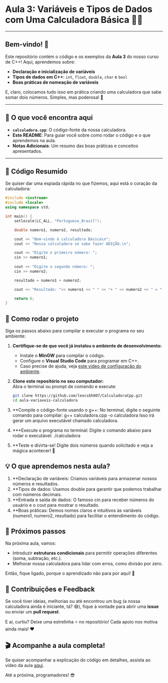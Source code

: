 ﻿# **Aula 3: Variáveis e Tipos de Dados com Uma Calculadora Básica** 🎥🧮  

---

## **Bem-vindo! 👋**  
Este repositório contém o código e os exemplos da **Aula 3** do nosso curso de C++! Aqui, aprendemos sobre:  
- **Declaração e inicialização de variáveis**  
- **Tipos de dados em C++**: `int`, `float`, `double`, `char` e `bool`  
- **Boas práticas de nomeação de variáveis**  

E, claro, colocamos tudo isso em prática criando uma calculadora que sabe somar dois números. Simples, mas poderosa! 💪  

---

## **📂 O que você encontra aqui**  
- **`calculadora.cpp`**: O código-fonte da nossa calculadora.  
- **Este README**: Para guiar você sobre como rodar o código e o que aprendemos na aula.  
- **Notas Adicionais**: Um resumo das boas práticas e conceitos apresentados.  

---

## **📜 Código Resumido**  
Se quiser dar uma espiada rápida no que fizemos, aqui está o coração da calculadora:  
```cpp
#include <iostream>
#include <locale>
using namespace std;

int main() {
    setlocale(LC_ALL, "Portuguese_Brazil");

    double numero1, numero2, resultado;   

    cout << "Bem-vindo à calculadora Básica\n";
    cout << "Nossa calculadora só sabe fazer ADIÇÃO.\n";    

    cout << "Digite o primeiro número: ";
    cin >> numero1;    
    
    cout << "Digite o segundo número: ";
    cin >> numero2;

    resultado = numero1 + numero2;

    cout << "Resultado: "<< numero1 << " " << "+ " << numero2 << " = " << resultado;

    return 0;
}
```
## **🚀 Como rodar o projeto**  
Siga os passos abaixo para compilar e executar o programa no seu ambiente:

1. **Certifique-se de que você já instalou o ambiente de desenvolvimento:**  
   - Instale o **MinGW** para compilar o código.  
   - Configure o **Visual Studio Code** para programar em C++.  
   - Caso precise de ajuda, veja [este vídeo de configuração do ambiente](https://youtu.be/G6xZPDyIOGg?si=7YbG8BEMys9wDRpq).

2. **Clone este repositório no seu computador:**  
   Abra o terminal ou prompt de comando e execute:  
   ```bash
   git clone https://github.com/leocsbh007/CalculadoraCpp.git
   cd aula-variaveis-calculadora

3. **Compile o código-fonte usando o g++:
    No terminal, digite o seguinte comando para compilar:
    g++ calculadora.cpp -o calculadora
    Isso irá gerar um arquivo executável chamado calculadora.

4. ***Execute o programa no terminal:
    Digite  o comando abaixo para rodar o executável:
    ./calculadora
   
6. **Teste e divirta-se!
Digite dois números quando solicitado e veja a mágica acontecer! 🎉


## **💡 O que aprendemos nesta aula?**

1. **Declaração de variáveis: Criamos variáveis para armazenar nossos números e resultados.
2. **Tipos de dados: Usamos double para garantir que podemos trabalhar com números decimais.
3. **Entrada e saída de dados: O famoso cin para receber números do usuário e o cout para mostrar o resultado.
4. **Boas práticas: Demos nomes claros e intuitivos às variáveis (numero1, numero2, resultado) para facilitar o entendimento do código.


## **🔧 Próximos passos**  
Na próxima aula, vamos:  

- Introduzir **estruturas condicionais** para permitir operações diferentes (soma, subtração, etc.).  
- Melhorar nossa calculadora para lidar com erros, como divisão por zero.  

Então, fique ligado, porque o aprendizado não para por aqui! 🚀  


## **📣 Contribuições e Feedback**  
Se você tiver ideias, melhorias ou até encontrou um bug (a nossa calculadora ainda é iniciante, tá? 😅), fique à vontade para abrir uma **issue** ou enviar um **pull request**.  

E aí, curtiu? Deixe uma estrelinha ⭐ no repositório! Cada apoio nos motiva ainda mais! ❤️  

## **🎬 Acompanhe a aula completa!**  
Se quiser acompanhar a explicação do código em detalhes, assista ao vídeo da aula [aqui](https://youtu.be/1AxUryyRA3g?si=Co9xUD2szxiQic6x).  

Até a próxima, programadores! 😎
